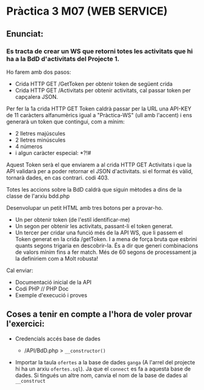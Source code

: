 # Pràctica 3 M07 (WEB SERVICE)

## Enunciat:

### Es tracta de crear un WS que retorni totes les activitats que hi ha a la BdD d'activitats del Projecte 1.

Ho farem amb dos pasos:

- Crida HTTP GET /GetToken per obtenir token de següent crida
- Crida HTTP GET /Activitats per obtenir activitats, cal passar token per capçalera JSON.

Per fer la 1a crida HTTP GET Token caldrà passar per la URL una API-KEY de 11 caràcters alfanumèrics igual a "Pràctica-WS" (ull amb l'accent) i ens generarà un token que contingui, com a mínim:

- 2 lletres majúscules
- 2 lletres minúscules
- 4 números
- i algun caràcter especial: \*?!#

Aquest Token serà el que enviarem a al crida HTTP GET Activitats i que la API validarà per a poder retornar el JSON d'activitats. si el format és vàlid, tornarà dades, en cas contrari. codi 403.

Totes les accions sobre la BdD caldrà que siguin mètodes a dins de la classe de l'arxiu bdd.php

Desenvolupar un petit HTML amb tres botons per a provar-ho.

- Un per obtenir token (de l'estil identificar-me)
- Un segon per obtenir les activitats, passant-li el token generat.
- Un tercer per cridar una funció més de la API WS, que li passem el Token generat en la crida /getToken. I a mena de força bruta que esbrini quants segons trigaria en descobrir-la. És a dir que generi combinacions de valors mínim fins a fer match. Més de 60 segons de processament ja la definiriem com a Molt robusta!

Cal enviar:

- Documentació inicial de la API
- Codi PHP // PHP Doc
- Exemple d'execució i proves

## Coses a tenir en compte a l'hora de voler provar l'exercici:

- Credencials accés base de dades

  - /API/BdD.php > `__constructor()`

- Importar la taula `ofertes` a la base de dades `ganga` (A l'arrel del projecte hi ha un arxiu `ofertes.sql`). Ja que el `connect` es fa a aquesta base de dades. Si tingués un altre nom, canvia el nom de la base de dades al `__construct`
